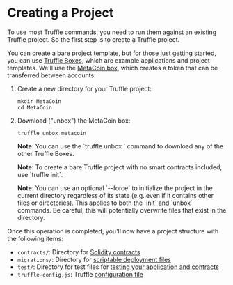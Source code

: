 # Creating a Project

To use most Truffle commands, you need to run them against an existing Truffle project. So the first step is to create a Truffle project.

You can create a bare project template, but for those just getting started, you can use [Truffle Boxes](https://truffleframework.com/boxes), which are example applications and project templates. We'll use the [MetaCoin box](https://truffleframework.com/boxes/metacoin), which creates a token that can be transferred between accounts:

1. Create a new directory for your Truffle project:

   ```shell
   mkdir MetaCoin
   cd MetaCoin
   ```

1. Download ("unbox") the MetaCoin box:

   ```shell
   truffle unbox metacoin
   ```

   <p class="alert alert-info">
   <strong>Note</strong>: You can use the `truffle unbox <box-name>` command to download any of the other Truffle Boxes.
   </p>

   <p class="alert alert-info">
   <strong>Note</strong>: To create a bare Truffle project with no smart contracts included, use `truffle init`.
   </p>

   <p class="alert alert-info">
   <strong>Note</strong>: You can use an optional `--force` to initialize the project in the current directory regardless of its state (e.g. even if it contains other files or directories). This applies to both the `init` and `unbox` commands. Be careful, this will potentially overwrite files that exist in the directory.
   </p>

Once this operation is completed, you'll now have a project structure with the following items:

* `contracts/`: Directory for [Solidity contracts](../getting-started/interacting-with-your-contracts)
* `migrations/`: Directory for [scriptable deployment files](../getting-started/running-migrations#migration-files)
* `test/`: Directory for test files for [testing your application and contracts](../testing/testing-your-contracts)
* `truffle-config.js`: Truffle [configuration file](../reference/configuration)
